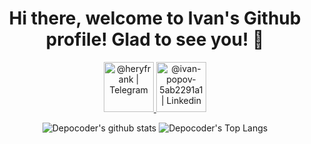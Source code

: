 <h1 
  align="center"
  >Hi there, welcome to Ivan's Github profile! Glad to see you! 👋
</h1>
<p 
  align="center">
    <a
      align="center"
      href="https://t.me/heryfrank" 
      target="_blank">
          <img 
            alt="@heryfrank | Telegram" 
            width="80px" 
            src="https://sadykhzadeh.ml/img/telegram-10.gif" />
    </a>
    <a
      align="center" 
      href="https://www.linkedin.com/in/ivan-popov-5ab2291a1/" 
      target="_blank">
          <img 
            alt="@ivan-popov-5ab2291a1 | Linkedin" 
            width="80px" 
            src="https://cliply.co/wp-content/uploads/2021/02/372102050_LINKEDIN_ICON_TRANSPARENT_400.gif" />
    </a>
</p>

<p align="center">
  <img 
       alt="Depocoder's github stats"
       src="https://github-readme-stats.vercel.app/api?username=depocoder&show_icons=true&title_color=628FDB&text_color=37B6A7&icon_color=BE91F2&bg_color=0D1117&hide_border=true" />
  <img 
       alt="Depocoder's Top Langs" 
       src="https://github-readme-stats.vercel.app/api/top-langs/?username=Depocoder&show_icons=true&title_color=628FDB&text_color=37B6A7&icon_color=BE91F2&bg_color=0D1117&hide_border=true&layout=compact&langs_count=10" />
</p>
